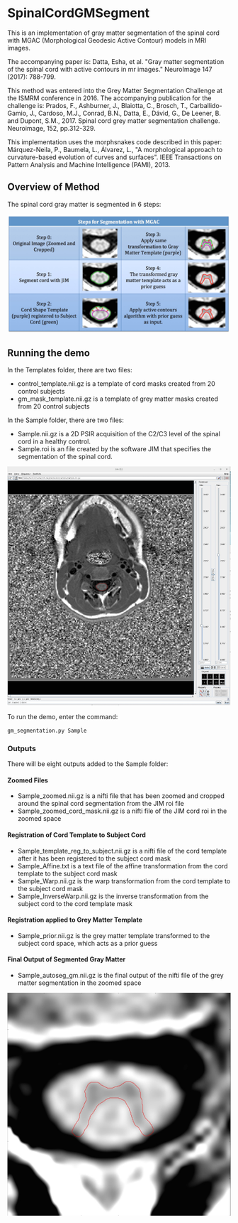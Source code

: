 # SpinalCordGMSegment

This is an implementation of gray matter segmentation of the spinal cord with MGAC (Morphological Geodesic Active Contour) models in MRI images.

The accompanying paper is:
Datta, Esha, et al. "Gray matter segmentation of the spinal cord with active contours in mr images." NeuroImage 147 (2017): 788-799.

This method was entered into the Grey Matter Segmentation Challenge at the ISMRM conference in 2016.  The accompanying publication for the challenge is:
Prados, F., Ashburner, J., Blaiotta, C., Brosch, T., Carballido-Gamio, J., Cardoso, M.J., Conrad, B.N., Datta, E., Dávid, G., De Leener, B. and Dupont, S.M., 2017. Spinal cord grey matter segmentation challenge. Neuroimage, 152, pp.312-329.

This implementation uses the morphsnakes code described in this paper:
Márquez-Neila, P., Baumela, L., Álvarez, L., "A morphological approach to curvature-based evolution of curves and surfaces". IEEE Transactions on Pattern Analysis and Machine Intelligence (PAMI), 2013.

## Overview of Method

The spinal cord gray matter is segmented in 6 steps:

![Segmentation_steps](Segmentation_steps.jpg)

## Running the demo

In the Templates folder, there are two files:
* control_template.nii.gz is a template of cord masks created from 20 control subjects
* gm_mask_template.nii.gz is a template of grey matter masks created from 20 control subjects

In the Sample folder, there are two files:
* Sample.nii.gz is a 2D PSIR acquisition of the C2/C3 level of the spinal cord in a healthy control.
* Sample.roi is an file created by the software JIM that specifies the segmentation of the spinal cord.

![sample_files](JIM.jpg)

To run the demo, enter the command:
```
gm_segmentation.py Sample
```

### Outputs
There will be eight outputs added to the Sample folder:

#### Zoomed Files
* Sample_zoomed.nii.gz is a nifti file that has been zoomed and cropped around the spinal cord segmentation from the JIM roi file
* Sample_zoomed_cord_mask.nii.gz is a nifti file of the JIM cord roi in the zoomed space
#### Registration of Cord Template to Subject Cord
* Sample_template_reg_to_subject.nii.gz is a nifti file of the cord template after it has been registered to the subject cord mask
* Sample_Affine.txt is a text file of the affine transformation from the cord template to the subject cord mask
* Sample_Warp.nii.gz is the warp transformation from the cord template to the subject cord mask
* Sample_InverseWarp.nii.gz is the inverse transformation from the subject cord to the cord template mask
#### Registration applied to Grey Matter Template
* Sample_prior.nii.gz is the grey matter template transformed to the subject cord space, which acts as a prior guess
#### Final Output of Segmented Gray Matter
* Sample_autoseg_gm.nii.gz is the final output of the nifti file of the grey matter segmentation in the zoomed space

![Final_output](final_gm_segmentation.jpg)

